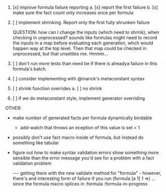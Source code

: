 
1. [x] improve formula failure reporting
 a. [x] report the first failure
 b. [x] make sure the fact count only increases once per formula
  
2. [ ] implement shrinking.  Report only the first fully shrunken failure

   QUESTION: how can I change the inputs (which need to shrink), when checking in unprocessed? sounds like formulas 
   might need to record the inputs in a map before evaluating each generation, whch would 
   happen way at the top level.  Then that map could be checked in unprocessed, but that 
   unsettles me. Hmmm...
   

3. [ ] don't run more tests than need be if there is alreadya failure in this formula's batch.

4. [ ] consider implementing with @marick's metaconstant syntax

5. [ ] shrink function overrides
 a. [ ] no shrink
  
6. [ ] if we do metaconstant style, implement generator overriding


OTHER:

* make number of generated facts per formula dynamically bindable
   - add-watch that throws an eception of this value is set < 1
   
* possibly don't use fact macro inside of formula, but instead do something like tabular

* figure out how to make syntax validation errors show something more sensible than the 
  error message you'd see for a problem with a fact validation problem
  
    --- getting there with the new validate method for "formula"
        - however, there's and interesting form of failure if you run (formula [a 1] 1 =>)
          ... since the formula macro splices in :formula :formula-in-progress